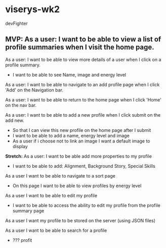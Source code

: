 # viserys-wk2

devFighter

**MVP:**
As a user: I want to be able to view a list of  profile summaries when I visit the home page. 
- 
As a user: I want to be able to view more details of a user when I click on a profile summary. 
- I want to be able to see Name, image and energy level

As a user: I want to be able to navigate to an add profile page when I click 'Add' on the Navigation bar. 

As a user: I want to be able to return to the home page when I click 'Home' on the nav bar. 

As a user: I want to be able to add a new profile when I click submit on the add new.
- So that I can view this new profile on the home page after I submit
- I want to be able to add a name, energy level and image
- As a user if i choose not to link an image I want a default image to display

**Stretch:** 
As a user: I want to be able add more properties to my profile
 - I want to be able to add: Alignment, Background Story, Special Skills

As a user I want to be able to navigate to a sort page
 - On this page I want to be able to view profiles by energy level

As a user I want to be able to edit my profile
 - I want to be able to access the ability to edit my profile from the profile summary page


As a user I want my profile to be stored on the server (using JSON files) 


As a user I want to be able to search for a profile 
 -  ??? profit